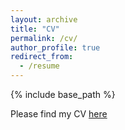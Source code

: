 ```yaml
---
layout: archive
title: "CV"
permalink: /cv/
author_profile: true
redirect_from:
  - /resume
---
```


{% include base_path %}

Please find my CV [here](/images/CV_Aminjafari_20230728.pdf)
